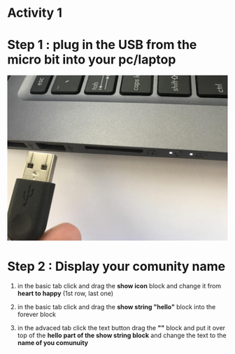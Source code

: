 # Activity 1

# Step 1 : plug in the USB from the micro bit into your pc/laptop
<!-- https://github.com/Brilliant-Labs/bboard-tuts-cybersecurity-3/blob/master/cybersec/activity-1/connect-microbit.gif?raw=true -->
![Click](https://github.com/Brilliant-Labs/bboard-tutorials-cybersecurity-v3/blob/main/Activity_1/connect-microbit.gif?raw=true "Click")


# Step 2 : Display your comunity name

1. in the basic tab click and drag the **show icon** block and change it from **heart to happy** (1st row, last one)

2. in the basic tab click and drag the **show string "hello"** block into the forever block

3. in the advaced tab click the text button drag the **""** block and put it over top of the **hello part of the show string block** and change the text to the **name of you comunuity**
